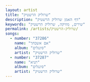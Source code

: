 ```yaml
---
layout: artist
title: "שרוליק הרשטיק"
description: "דף האמן שרוליק הרשטיק"
keywords: "שירים, מוזיקה, שרוליק הרשטיק"
permalink: /artists/שרוליק-הרשטיק/
songs:
  - number: "37286"
    name: "אם אשכחך"
    album: "סינגלים"
    artist: "שרוליק הרשטיק"
  - number: "37287"
    name: "תניא"
    album: "סינגלים"
    artist: "שרוליק הרשטיק"
---
```

